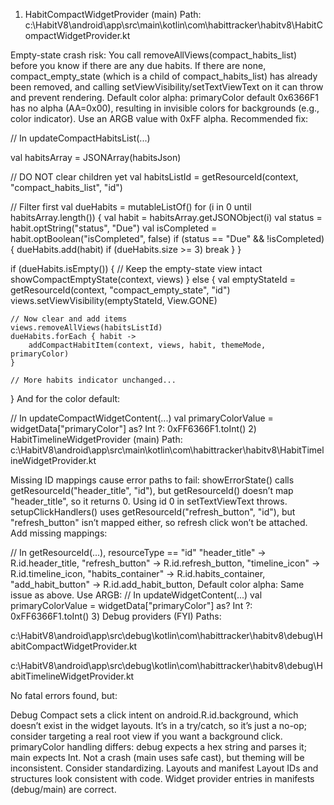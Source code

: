 
1) HabitCompactWidgetProvider (main)
Path: c:\HabitV8\android\app\src\main\kotlin\com\habittracker\habitv8\HabitCompactWidgetProvider.kt

Empty-state crash risk: You call removeAllViews(compact_habits_list) before you know if there are any due habits. If there are none, compact_empty_state (which is a child of compact_habits_list) has already been removed, and calling setViewVisibility/setTextViewText on it can throw and prevent rendering.
Default color alpha: primaryColor default 0x6366F1 has no alpha (AA=0x00), resulting in invisible colors for backgrounds (e.g., color indicator). Use an ARGB value with 0xFF alpha.
Recommended fix:

// In updateCompactHabitsList(...)

val habitsArray = JSONArray(habitsJson)

// DO NOT clear children yet
val habitsListId = getResourceId(context, "compact_habits_list", "id")

// Filter first
val dueHabits = mutableListOf<JSONObject>()
for (i in 0 until habitsArray.length()) {
    val habit = habitsArray.getJSONObject(i)
    val status = habit.optString("status", "Due")
    val isCompleted = habit.optBoolean("isCompleted", false)
    if (status == "Due" && !isCompleted) {
        dueHabits.add(habit)
        if (dueHabits.size >= 3) break
    }
}

if (dueHabits.isEmpty()) {
    // Keep the empty-state view intact
    showCompactEmptyState(context, views)
} else {
    val emptyStateId = getResourceId(context, "compact_empty_state", "id")
    views.setViewVisibility(emptyStateId, View.GONE)

    // Now clear and add items
    views.removeAllViews(habitsListId)
    dueHabits.forEach { habit ->
        addCompactHabitItem(context, views, habit, themeMode, primaryColor)
    }

    // More habits indicator unchanged...
}
And for the color default:

// In updateCompactWidgetContent(...)
val primaryColorValue = widgetData["primaryColor"] as? Int ?: 0xFF6366F1.toInt()
2) HabitTimelineWidgetProvider (main)
Path: c:\HabitV8\android\app\src\main\kotlin\com\habittracker\habitv8\HabitTimelineWidgetProvider.kt

Missing ID mappings cause error paths to fail:
showErrorState() calls getResourceId("header_title", "id"), but getResourceId() doesn’t map "header_title", so it returns 0. Using id 0 in setTextViewText throws.
setupClickHandlers() uses getResourceId("refresh_button", "id"), but "refresh_button" isn’t mapped either, so refresh click won’t be attached.
Add missing mappings:

// In getResourceId(...), resourceType == "id"
"header_title" -> R.id.header_title,
"refresh_button" -> R.id.refresh_button,
"timeline_icon" -> R.id.timeline_icon,
"habits_container" -> R.id.habits_container,
"add_habit_button" -> R.id.add_habit_button,
Default color alpha: Same issue as above. Use ARGB:
// In updateWidgetContent(...)
val primaryColorValue = widgetData["primaryColor"] as? Int ?: 0xFF6366F1.toInt()
3) Debug providers (FYI)
Paths:

c:\HabitV8\android\app\src\debug\kotlin\com\habittracker\habitv8\debug\HabitCompactWidgetProvider.kt

c:\HabitV8\android\app\src\debug\kotlin\com\habittracker\habitv8\debug\HabitTimelineWidgetProvider.kt

No fatal errors found, but:

Debug Compact sets a click intent on android.R.id.background, which doesn’t exist in the widget layouts. It’s in a try/catch, so it’s just a no-op; consider targeting a real root view if you want a background click.
primaryColor handling differs: debug expects a hex string and parses it; main expects Int. Not a crash (main uses safe cast), but theming will be inconsistent. Consider standardizing.
Layouts and manifest
Layout IDs and structures look consistent with code.
Widget provider entries in manifests (debug/main) are correct.